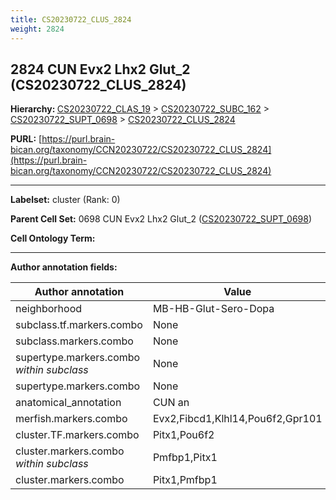 ```yaml
---
title: CS20230722_CLUS_2824
weight: 2824
---
```

## 2824 CUN Evx2 Lhx2 Glut_2 (CS20230722_CLUS_2824)
<b>Hierarchy: </b>
[CS20230722_CLAS_19](../CS20230722_CLAS_19) >
[CS20230722_SUBC_162](../CS20230722_SUBC_162) >
[CS20230722_SUPT_0698](../CS20230722_SUPT_0698) >
[CS20230722_CLUS_2824](../CS20230722_CLUS_2824)

**PURL:** [https://purl.brain-bican.org/taxonomy/CCN20230722/CS20230722_CLUS_2824](https://purl.brain-bican.org/taxonomy/CCN20230722/CS20230722_CLUS_2824)

---


**Labelset:** cluster (Rank: 0)

**Parent Cell Set:** 0698 CUN Evx2 Lhx2 Glut_2 ([CS20230722_SUPT_0698](../CS20230722_SUPT_0698))



**Cell Ontology Term:** 

[MARKER GENES.]: #


---

[TRANSFERRED ANNOTATIONS.]: #


[AUTHOR ANNOTATION FIELDS.]: #


**Author annotation fields:**

| Author annotation | Value |
|-------------------|-------|
|neighborhood|MB-HB-Glut-Sero-Dopa|
|subclass.tf.markers.combo|None|
|subclass.markers.combo|None|
|supertype.markers.combo _within subclass_|None|
|supertype.markers.combo|None|
|anatomical_annotation|CUN an|
|merfish.markers.combo|Evx2,Fibcd1,Klhl14,Pou6f2,Gpr101|
|cluster.TF.markers.combo|Pitx1,Pou6f2|
|cluster.markers.combo _within subclass_|Pmfbp1,Pitx1|
|cluster.markers.combo|Pitx1,Pmfbp1|
